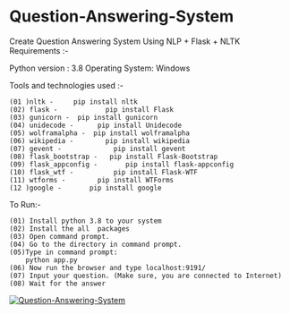 # Question-Answering-System
 Create Question Answering System Using NLP + Flask + NLTK 
Requirements :-

Python version : 3.8
Operating System: Windows

Tools and technologies used :-

	(01 )nltk - 	pip install nltk
	(02) flask -        	pip install Flask
	(03) gunicorn -	 pip install gunicorn
	(04) unidecode - 	  pip install Unidecode
	(05) wolframalpha -  pip install wolframalpha
	(06) wikipedia - 	    pip install wikipedia
	(07) gevent -             pip install gevent
	(08) flask_bootstrap -   pip install Flask-Bootstrap
	(09) flask_appconfig -       pip install flask-appconfig
	(10) flask_wtf - 	      pip install Flask-WTF
	(11) wtforms - 	      pip install WTForms
	(12 )google - 	    pip install google

To Run:-

	(01) Install python 3.8 to your system
	(02) Install the all  packages
	(03) Open command prompt.
	(04) Go to the directory in command prompt.
	(05)Type in command prompt:
		python app.py
	(06) Now run the browser and type localhost:9191/
	(07) Input your question. (Make sure, you are connected to Internet)
	(08) Wait for the answer

[![Question-Answering-System](https://img.youtube.com/vi/o0zSm2Dffqs/0.jpg)](https://www.youtube.com/watch?v=o0zSm2Dffqs)

